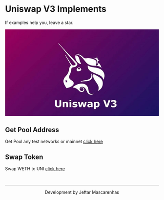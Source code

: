 # Uniswap V3 Implements

If examples help you, leave a star.

![Uniswap](./uniswap.jpeg)

## Get Pool Address

Get Pool any test networks or mainnet [click here](./get-pool-address-v3/)

## Swap Token

Swap WETH to UNI [click here](./swap-tokens-v3/)

<br />
<hr />
<p align="center">Development by Jeftar Mascarenhas</p>
